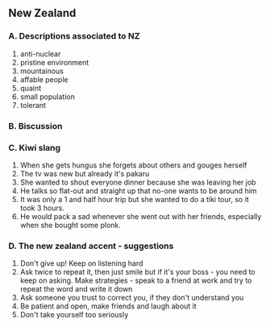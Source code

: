 ## New Zealand

### A. Descriptions associated to NZ

1. anti-nuclear
2. pristine environment
3. mountainous
4. affable people
5. quaint
6. small population
7. tolerant

### B. Biscussion

### C. Kiwi slang

1. When she gets hungus she forgets about others and gouges herself
2. The tv was new but already it's pakaru
3. She wanted to shout everyone dinner because she was leaving her job
4. He talks so flat-out and straight up that no-one wants to be around him
5. It was only a 1 and half hour trip but she wanted to do a tiki tour, so it took 3 hours.
6. He would pack a sad whenever she went out with her friends, especially when she bought some plonk.

### D. The new zealand accent - suggestions

1. Don't give up! Keep on listening hard
2. Ask twice to repeat it, then just smile but if it's your boss - you need to keep on asking. Make strategies - speak to a friend at work and try to repeat the word and write it down
3. Ask someone you trust to correct you, if they don't understand you
4. Be patient and open, make friends and laugh about it
5. Don't take yourself too seriously

